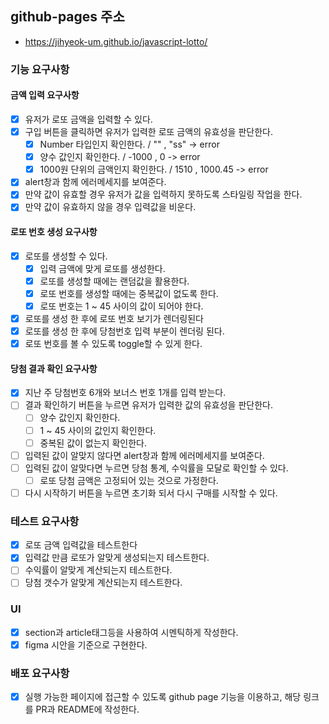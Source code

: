 ## github-pages 주소
- https://jihyeok-um.github.io/javascript-lotto/

### 기능 요구사항
#### 금액 입력 요구사항
- [x] 유저가 로또 금액을 입력할 수 있다.
- [x] 구입 버튼을 클릭하면 유저가 입력한 로또 금액의 유효성을 판단한다.
  - [x] Number 타입인지 확인한다. / "" , "ss" -> error
  - [x] 양수 값인지 확인한다. / -1000 , 0 -> error
  - [x] 1000원 단위의 금액인지 확인한다. / 1510 , 1000.45 -> error
- [x] alert창과 함께 에러메세지를 보여준다.
- [x] 만약 값이 유효할 경우 유저가 값을 입력하지 못하도록 스타일링 작업을 한다.
- [x] 만약 값이 유효하지 않을 경우 입력값을 비운다.

#### 로또 번호 생성 요구사항
- [x] 로또를 생성할 수 있다.
  - [x] 입력 금액에 맞게 로또를 생성한다.
  - [x] 로또를 생성할 때에는 랜덤값을 활용한다.
  - [x] 로또 번호를 생성할 때에는 중복값이 없도록 한다.
  - [x] 로또 번호는 1 ~ 45 사이의 값이 되어야 한다.
- [x] 로또를 생성 한 후에 로또 번호 보기가 렌더링된다
- [x] 로또를 생성 한 후에 당첨번호 입력 부분이 렌더링 된다.
- [x] 로또 번호를 볼 수 있도록 toggle할 수 있게 한다.

#### 당첨 결과 확인 요구사항
- [x] 지난 주 당첨번호 6개와 보너스 번호 1개를 입력 받는다.
- [ ] 결과 확인하기 버튼을 누르면 유저가 입력한 값의 유효성을 판단한다.
  - [ ] 양수 값인지 확인한다.
  - [ ] 1 ~ 45 사이의 값인지 확인한다.
  - [ ] 중복된 값이 없는지 확인한다.
- [ ] 입력된 값이 알맞지 않다면 alert창과 함께 에러메세지를 보여준다. 
- [ ] 입력된 값이 알맞다면 누르면 당첨 통계, 수익률을 모달로 확인할 수 있다.
  - [ ] 로또 당첨 금액은 고정되어 있는 것으로 가정한다.
- [ ] 다시 시작하기 버튼을 누르면 초기화 되서 다시 구매를 시작할 수 있다.

### 테스트 요구사항

- [x] 로또 금액 입력값을 테스트한다
- [x] 입력값 만큼 로또가 알맞게 생성되는지 테스트한다.
- [ ] 수익률이 알맞게 계산되는지 테스트한다.
- [ ] 당첨 갯수가 알맞게 계산되는지 테스트한다.

### UI

- [x] section과 article태그등을 사용하여 시멘틱하게 작성한다.
- [x] figma 시안을 기준으로 구현한다.

### 배포 요구사항

- [X] 실행 가능한 페이지에 접근할 수 있도록 github page 기능을 이용하고, 해당 링크를 PR과 README에 작성한다.
